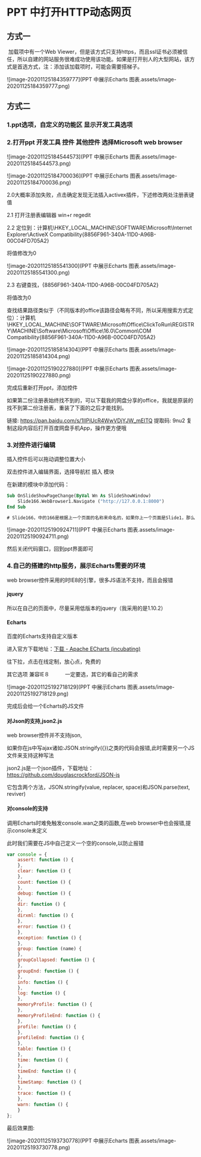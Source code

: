 # PPT 中打开HTTP动态网页

## 方式一

​	加载项中有一个Web Viewer，但是该方式只支持https，而且ssl证书必须被信任，所以自建的网站服务很难成功使用该功能。如果是打开别人的大型网站，该方式是首选方式，注：添加该加载项时，可能会需要搭梯子。

![image-20201125184359777](PPT 中展示Echarts 图表.assets/image-20201125184359777.png)

## 方式二

### 1.ppt选项，自定义的功能区  显示开发工具选项

### 2.打开ppt  开发工具  控件  其他控件  选择Microsoft web browser

![image-20201125184544573](PPT 中展示Echarts 图表.assets/image-20201125184544573.png)

![image-20201125184700036](PPT 中展示Echarts 图表.assets/image-20201125184700036.png)

2.0大概率添加失败，点击确定发现无法插入activex插件，下述修改两处注册表键值

2.1 打开注册表编辑器 win+r  regedit

2.2 定位到：计算机\HKEY_LOCAL_MACHINE\SOFTWARE\Microsoft\Internet Explorer\ActiveX Compatibility\{8856F961-340A-11D0-A96B-00C04FD705A2}

将值修改为0

![image-20201125185541300](PPT 中展示Echarts 图表.assets/image-20201125185541300.png)

2.3 右键查找，\{8856F961-340A-11D0-A96B-00C04FD705A2}

将值改为0

查找结果路径类似于（不同版本的office该路径会略有不同，所以采用搜索方式定位）：计算机\HKEY_LOCAL_MACHINE\SOFTWARE\Microsoft\Office\ClickToRun\REGISTRY\MACHINE\Software\Microsoft\Office\16.0\Common\COM Compatibility\{8856F961-340A-11D0-A96B-00C04FD705A2}

![image-20201125185814304](PPT 中展示Echarts 图表.assets/image-20201125185814304.png)

![image-20201125190227880](PPT 中展示Echarts 图表.assets/image-20201125190227880.png)

完成后重新打开ppt，添加控件

如果第二份注册表始终找不到的，可以下载我的网盘分享的office，我就是原装的找不到第二份注册表，重装了下面的之后才能找到。

链接: https://pan.baidu.com/s/1lIPiUcR4WwVDjYJW_mElTQ 提取码: 9nu2 复制这段内容后打开百度网盘手机App，操作更方便哦

### 3.对控件进行编辑

插入控件后可以拖动调整位置大小

双击控件进入编辑界面，选择导航栏    插入  模块 

在新建的模块中添加代码：

```vb
Sub OnSlideShowPageChange(ByVal Wn As SlideShowWindow)
    Slide166.WebBrowser1.Navigate ("http://127.0.0.1:8000")
End Sub

# Slide166，中的166是根据上一个页面的名称来命名的，如果你上一个页面是Slide1，那么模块的页面就需要改成Slide1
```

![image-20201125190924711](PPT 中展示Echarts 图表.assets/image-20201125190924711.png)

然后关闭代码窗口，回到ppt界面即可

### 4.自己的搭建的http服务，展示Echarts需要的环境

 web browser控件采用的时IE8的引擎，很多JS语法不支持，而且会报错

#### jquery

所以在自己的页面中，尽量采用低版本的jquery（我采用的是1.10.2）

#### Echarts

百度的Echarts支持自定义版本

进入官方下载地址：[下载 - Apache ECharts (incubating)](https://echarts.apache.org/zh/download.html)

往下拉，点击在线定制，放心点，免费的

其它选项  兼容IE８　　　一定要选，其它的看自己的需求

![image-20201125192718129](PPT 中展示Echarts 图表.assets/image-20201125192718129.png)

完成后会给一个Echarts的JS文件

#### 对Json的支持,json2.js

web browser控件并不支持json,

如果你在js中写ajax诸如:JSON.stringify({})之类的代码会报错,此时需要另一个JS文件来支持这种写法

json2.js是一个json插件，下载地址：https://github.com/douglascrockford/JSON-js

它包含两个方法，JSON.stringify(value, replacer, space)和JSON.parse(text, reviver)

#### 对console的支持

调用Echarts时难免触发console.wan之类的函数,在web browser中也会报错,提示console未定义

此时我们需要在JS中自己定义一个空的console,以防止报错

```js
var console = {
    assert: function () {
    },
    clear: function () {
    },
    count: function () {
    },
    debug: function () {
    },
    dir: function () {
    },
    dirxml: function () {
    },
    error: function () {
    },
    exception: function () {
    },
    group: function (name) {
    },
    groupCollapsed: function () {
    },
    groupEnd: function () {
    },
    info: function () {
    },
    log: function () {
    },
    memoryProfile: function () {
    },
    memoryProfileEnd: function () {
    },
    profile: function () {
    },
    profileEnd: function () {
    },
    table: function () {
    },
    time: function () {
    },
    timeEnd: function () {
    },
    timeStamp: function () {
    },
    trace: function () {
    },
    warn: function () {
    }
};
```

最后效果图:

![image-20201125193730778](PPT 中展示Echarts 图表.assets/image-20201125193730778.png)





